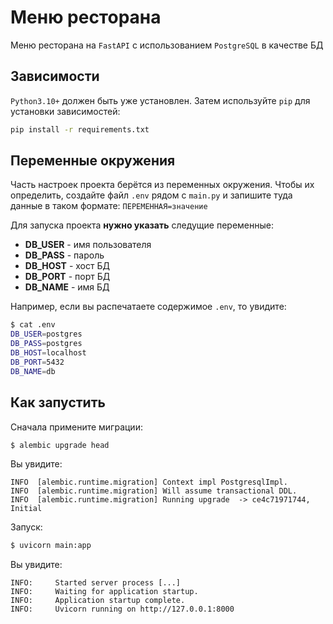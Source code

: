 # Меню ресторана
Меню ресторана на `FastAPI` с использованием `PostgreSQL` в качестве БД

## Зависимости
`Python3.10+` должен быть уже установлен. Затем используйте `pip` для установки зависимостей:

```bash
pip install -r requirements.txt
```

## Переменные окружения
Часть настроек проекта берётся из переменных окружения. Чтобы их определить, создайте файл `.env` рядом с `main.py` и запишите туда данные в таком формате: `ПЕРЕМЕННАЯ=значение`

Для запуска проекта **нужно указать** следущие переменные:
- **DB_USER** - имя пользователя
- **DB_PASS** - пароль 
- **DB_HOST** - хост БД
- **DB_PORT** - порт БД
- **DB_NAME** - имя БД

Например, если вы распечатаете содержимое `.env`, то увидите:

```bash
$ cat .env
DB_USER=postgres
DB_PASS=postgres
DB_HOST=localhost
DB_PORT=5432
DB_NAME=db
```

## Как запустить
Сначала примените миграции:
```bash
$ alembic upgrade head
```
Вы увидите:
```
INFO  [alembic.runtime.migration] Context impl PostgresqlImpl.
INFO  [alembic.runtime.migration] Will assume transactional DDL.
INFO  [alembic.runtime.migration] Running upgrade  -> ce4c71971744, Initial
```

Запуск:
```bash
$ uvicorn main:app
```
Вы увидите:
```ы
INFO:     Started server process [...]
INFO:     Waiting for application startup.
INFO:     Application startup complete.
INFO:     Uvicorn running on http://127.0.0.1:8000
```
